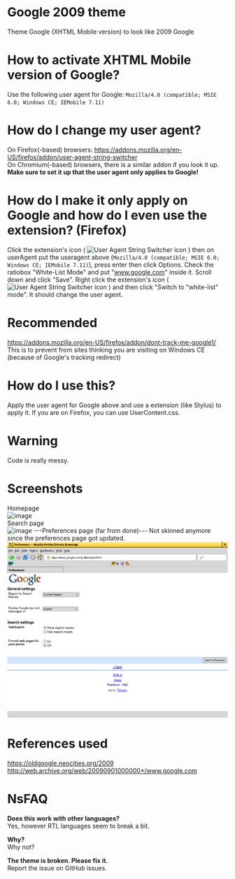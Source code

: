 # Google 2009 theme
Theme Google (XHTML Mobile version) to look like 2009 Google

# How to activate XHTML Mobile version of Google?
Use the following user agent for Google: ```Mozilla/4.0 (compatible; MSIE 6.0; Windows CE; IEMobile 7.11)```

# How do I change my user agent?
On Firefox(-based) browsers: https://addons.mozilla.org/en-US/firefox/addon/user-agent-string-switcher  
On Chromium(-based) browsers, there is a similar addon if you look it up.  
**Make sure to set it up that the user agent only applies to Google!**

# How do I make it only apply on Google and how do I even use the extension? (Firefox)
Click the extension's icon (
<img src="https://addons.mozilla.org/user-media/addon_icons/853/853731-64.png" alt="User Agent String Switcher icon" width="16" height="16">
) then on userAgent put the useragent above (```Mozilla/4.0 (compatible; MSIE 6.0; Windows CE; IEMobile 7.11)```), press enter then click Options. Check the ratiobox "White-List Mode" and put "www.google.com" inside it. Scroll down and click "Save". Right click the extension's icon (
<img src="https://addons.mozilla.org/user-media/addon_icons/853/853731-64.png" alt="User Agent String Switcher icon" width="16" height="16">
) and then click "Switch to "white-list" mode". It should change the user agent.

# Recommended
https://addons.mozilla.org/en-US/firefox/addon/dont-track-me-google1/  
This is to prevent from sites thinking you are visiting on Windows CE (because of Google's tracking redirect)

# How do I use this?
Apply the user agent for Google above and use a extension (like Stylus) to apply it. If you are on Firefox, you can use UserContent.css.

# Warning
Code is really messy.

# Screenshots
Homepage  
![image](https://user-images.githubusercontent.com/80153347/209447907-22ed7098-d5ac-4f5b-9a19-75c70d357fef.png)  
Search page  
![image](https://user-images.githubusercontent.com/80153347/209447926-99a94fc6-f483-430c-bfa9-10c2954948a3.png)
---Preferences page (far from done)--- Not skinned anymore since the preferences page got updated.
![Preferences page](preferences.png "Preferences page")  


# References used
https://oldgoogle.neocities.org/2009  
http://web.archive.org/web/20090901000000*/www.google.com

# NsFAQ
**Does this work with other languages?**  
Yes, however RTL languages seem to break a bit.  

**Why?**  
Why not?  
  
**The theme is broken. Please fix it.**  
Report the issue on GitHub issues.
